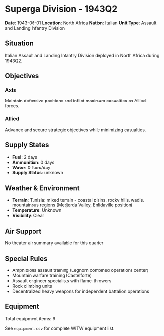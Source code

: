 # Superga Division - 1943Q2

**Date**: 1943-06-01
**Location**: North Africa
**Nation**: Italian
**Unit Type**: Assault and Landing Infantry Division

## Situation

Italian Assault and Landing Infantry Division deployed in North Africa during 1943Q2.

## Objectives

### Axis
Maintain defensive positions and inflict maximum casualties on Allied forces.

### Allied
Advance and secure strategic objectives while minimizing casualties.

## Supply States

- **Fuel**: 2 days
- **Ammunition**: 0 days
- **Water**: 0 liters/day
- **Supply Status**: unknown

## Weather & Environment

- **Terrain**: Tunisia: mixed terrain - coastal plains, rocky hills, wadis, mountainous regions (Medjerda Valley, Enfidaville position)
- **Temperature**: Unknown
- **Visibility**: Clear

## Air Support

No theater air summary available for this quarter

## Special Rules

- Amphibious assault training (Leghorn combined operations center)
- Mountain warfare training (Castelforte)
- Assault engineer specialists with flame-throwers
- Rock climbing units
- Decentralized heavy weapons for independent battalion operations

## Equipment

Total equipment items: 9

See `equipment.csv` for complete WITW equipment list.
